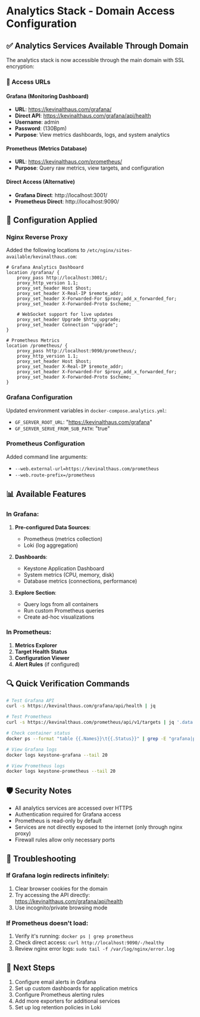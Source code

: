 # Analytics Stack - Domain Access Configuration

## ✅ Analytics Services Available Through Domain

The analytics stack is now accessible through the main domain with SSL encryption:

### 🎯 Access URLs

#### Grafana (Monitoring Dashboard)
- **URL**: https://kevinalthaus.com/grafana/
- **Direct API**: https://kevinalthaus.com/grafana/api/health
- **Username**: admin
- **Password**: (130Bpm)
- **Purpose**: View metrics dashboards, logs, and system analytics

#### Prometheus (Metrics Database)
- **URL**: https://kevinalthaus.com/prometheus/
- **Purpose**: Query raw metrics, view targets, and configuration

#### Direct Access (Alternative)
- **Grafana Direct**: http://localhost:3001/
- **Prometheus Direct**: http://localhost:9090/

## 🔧 Configuration Applied

### Nginx Reverse Proxy
Added the following locations to `/etc/nginx/sites-available/kevinalthaus.com`:

```nginx
# Grafana Analytics Dashboard
location /grafana/ {
    proxy_pass http://localhost:3001/;
    proxy_http_version 1.1;
    proxy_set_header Host $host;
    proxy_set_header X-Real-IP $remote_addr;
    proxy_set_header X-Forwarded-For $proxy_add_x_forwarded_for;
    proxy_set_header X-Forwarded-Proto $scheme;
    
    # WebSocket support for live updates
    proxy_set_header Upgrade $http_upgrade;
    proxy_set_header Connection "upgrade";
}

# Prometheus Metrics
location /prometheus/ {
    proxy_pass http://localhost:9090/prometheus/;
    proxy_http_version 1.1;
    proxy_set_header Host $host;
    proxy_set_header X-Real-IP $remote_addr;
    proxy_set_header X-Forwarded-For $proxy_add_x_forwarded_for;
    proxy_set_header X-Forwarded-Proto $scheme;
}
```

### Grafana Configuration
Updated environment variables in `docker-compose.analytics.yml`:
- `GF_SERVER_ROOT_URL`: "https://kevinalthaus.com/grafana"
- `GF_SERVER_SERVE_FROM_SUB_PATH`: "true"

### Prometheus Configuration
Added command line arguments:
- `--web.external-url=https://kevinalthaus.com/prometheus`
- `--web.route-prefix=/prometheus`

## 📊 Available Features

### In Grafana:
1. **Pre-configured Data Sources**:
   - Prometheus (metrics collection)
   - Loki (log aggregation)

2. **Dashboards**:
   - Keystone Application Dashboard
   - System metrics (CPU, memory, disk)
   - Database metrics (connections, performance)

3. **Explore Section**:
   - Query logs from all containers
   - Run custom Prometheus queries
   - Create ad-hoc visualizations

### In Prometheus:
1. **Metrics Explorer**
2. **Target Health Status**
3. **Configuration Viewer**
4. **Alert Rules** (if configured)

## 🔍 Quick Verification Commands

```bash
# Test Grafana API
curl -s https://kevinalthaus.com/grafana/api/health | jq

# Test Prometheus
curl -s https://kevinalthaus.com/prometheus/api/v1/targets | jq '.data.activeTargets[].health'

# Check container status
docker ps --format "table {{.Names}}\t{{.Status}}" | grep -E "grafana|prometheus|loki"

# View Grafana logs
docker logs keystone-grafana --tail 20

# View Prometheus logs
docker logs keystone-prometheus --tail 20
```

## 🛡️ Security Notes

- All analytics services are accessed over HTTPS
- Authentication required for Grafana access
- Prometheus is read-only by default
- Services are not directly exposed to the internet (only through nginx proxy)
- Firewall rules allow only necessary ports

## 📝 Troubleshooting

### If Grafana login redirects infinitely:
1. Clear browser cookies for the domain
2. Try accessing the API directly: https://kevinalthaus.com/grafana/api/health
3. Use incognito/private browsing mode

### If Prometheus doesn't load:
1. Verify it's running: `docker ps | grep prometheus`
2. Check direct access: `curl http://localhost:9090/-/healthy`
3. Review nginx error logs: `sudo tail -f /var/log/nginx/error.log`

## 🚀 Next Steps

1. Configure email alerts in Grafana
2. Set up custom dashboards for application metrics
3. Configure Prometheus alerting rules
4. Add more exporters for additional services
5. Set up log retention policies in Loki